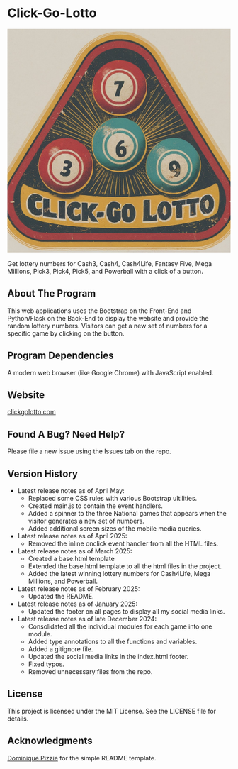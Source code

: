# Click-Go-Lotto

![A rounded triangle containing four lottery balls with numbers on each. At the bottom of the triangle is the phrase "Click-Go-Lotto."](static/images/click_go_lotto_gemini_generated.jpeg)

Get lottery numbers for Cash3, Cash4, Cash4Life, Fantasy Five, Mega Millions, Pick3, Pick4, Pick5, and Powerball with a
click of a button.

## About The Program

This web applications uses the Bootstrap on the Front-End and Python/Flask on the Back-End to display the website and
provide the random lottery numbers. Visitors can get a new set of numbers for a specific game by clicking on the button.

## Program Dependencies

A modern web browser (like Google Chrome) with JavaScript enabled.

## Website

[clickgolotto.com](https://clickgolotto.com/)

## Found A Bug? Need Help?

Please file a new issue using the Issues tab on the repo.

## Version History

* Latest release notes as of April May:
    - Replaced some CSS rules with various Bootstrap ultilities.
    - Created main.js to contain the event handlers.
    - Added a spinner to the three National games that appears when the visitor generates a new set of numbers.
    - Added additional screen sizes of the mobile media queries.
* Latest release notes as of April 2025:
    - Removed the inline onclick event handler from all the HTML files.
* Latest release notes as of March 2025:
    - Created a base.html template
    - Extended the base.html template to all the html files in the project.
    - Added the latest winning lottery numbers for Cash4Life, Mega Millions, and Powerball.
* Latest release notes as of February 2025:
    - Updated the README.
* Latest release notes as of January 2025:
    - Updated the footer on all pages to display all my social media links.
* Latest release notes as of late December 2024:
    - Consolidated all the individual modules for each game into one module.
    - Added type annotations to all the functions and variables.
    - Added a gitignore file.
    - Updated the social media links in the index.html footer.
    - Fixed typos.
    - Removed unnecessary files from the repo.

## License

This project is licensed under the MIT License. See the LICENSE file for details.

## Acknowledgments

[Dominique Pizzie](https://gist.github.com/DomPizzie) for the simple README template.